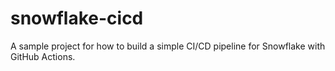 # snowflake-cicd
A sample project for how to build a simple CI/CD pipeline for Snowflake with GitHub Actions.

